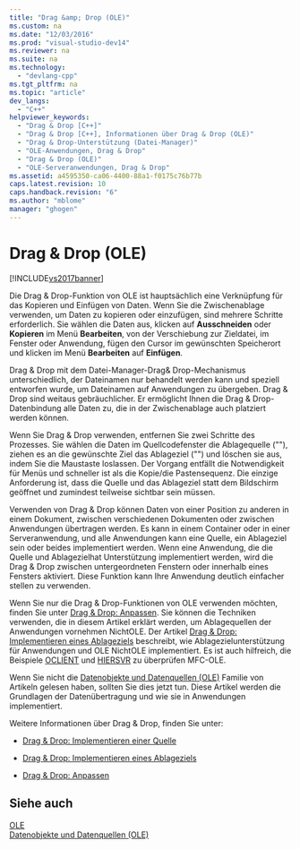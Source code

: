 ```yaml
---
title: "Drag &amp; Drop (OLE)"
ms.custom: na
ms.date: "12/03/2016"
ms.prod: "visual-studio-dev14"
ms.reviewer: na
ms.suite: na
ms.technology: 
  - "devlang-cpp"
ms.tgt_pltfrm: na
ms.topic: "article"
dev_langs: 
  - "C++"
helpviewer_keywords: 
  - "Drag & Drop [C++]"
  - "Drag & Drop [C++], Informationen über Drag & Drop (OLE)"
  - "Drag & Drop-Unterstützung (Datei-Manager)"
  - "OLE-Anwendungen, Drag & Drop"
  - "Drag & Drop (OLE)"
  - "OLE-Serveranwendungen, Drag & Drop"
ms.assetid: a4595350-ca06-4400-88a1-f0175c76b77b
caps.latest.revision: 10
caps.handback.revision: "6"
ms.author: "mblome"
manager: "ghogen"
---
```

# Drag &amp; Drop (OLE)
[!INCLUDE[vs2017banner](../assembler/inline/includes/vs2017banner.md)]

Die Drag & Drop\-Funktion von OLE ist hauptsächlich eine Verknüpfung für das Kopieren und Einfügen von Daten.  Wenn Sie die Zwischenablage verwenden, um Daten zu kopieren oder einzufügen, sind mehrere Schritte erforderlich.  Sie wählen die Daten aus, klicken auf **Ausschneiden** oder **Kopieren** im Menü **Bearbeiten**, von der Verschiebung zur Zieldatei, im Fenster oder Anwendung, fügen den Cursor im gewünschten Speicherort und klicken im Menü **Bearbeiten** auf **Einfügen**.  
  
 Drag & Drop mit dem Datei\-Manager\-Drag& Drop\-Mechanismus unterschiedlich, der Dateinamen nur behandelt werden kann und speziell entworfen wurde, um Dateinamen auf Anwendungen zu übergeben.  Drag & Drop sind weitaus gebräuchlicher.  Er ermöglicht Ihnen die Drag & Drop\-Datenbindung alle Daten zu, die in der Zwischenablage auch platziert werden können.  
  
 Wenn Sie Drag & Drop verwenden, entfernen Sie zwei Schritte des Prozesses.  Sie wählen die Daten im Quellcodefenster die Ablagequelle \(""\), ziehen es an die gewünschte Ziel das Ablageziel \(""\) und löschen sie aus, indem Sie die Maustaste loslassen.  Der Vorgang entfällt die Notwendigkeit für Menüs und schneller ist als die Kopie\/die Pastensequenz.  Die einzige Anforderung ist, dass die Quelle und das Ablageziel statt dem Bildschirm geöffnet und zumindest teilweise sichtbar sein müssen.  
  
 Verwenden von Drag & Drop können Daten von einer Position zu anderen in einem Dokument, zwischen verschiedenen Dokumenten oder zwischen Anwendungen übertragen werden.  Es kann in einem Container oder in einer Serveranwendung, und alle Anwendungen kann eine Quelle, ein Ablageziel sein oder beides implementiert werden.  Wenn eine Anwendung, die die Quelle und Ablagezielhat Unterstützung implementiert werden, wird die Drag & Drop zwischen untergeordneten Fenstern oder innerhalb eines Fensters aktiviert.  Diese Funktion kann Ihre Anwendung deutlich einfacher stellen zu verwenden.  
  
 Wenn Sie nur die Drag & Drop\-Funktionen von OLE verwenden möchten, finden Sie unter [Drag & Drop: Anpassen](../mfc/drag-and-drop-customizing.md).  Sie können die Techniken verwenden, die in diesem Artikel erklärt werden, um Ablagequellen der Anwendungen vornehmen NichtOLE.  Der Artikel [Drag & Drop: Implementieren eines Ablageziels](../mfc/drag-and-drop-implementing-a-drop-target.md) beschreibt, wie Ablagezielunterstützung für Anwendungen und OLE NichtOLE implementiert.  Es ist auch hilfreich, die Beispiele [OCLIENT](../top/visual-cpp-samples.md) und [HIERSVR](../top/visual-cpp-samples.md) zu überprüfen MFC\-OLE.  
  
 Wenn Sie nicht die [Datenobjekte und Datenquellen \(OLE\)](../mfc/data-objects-and-data-sources-ole.md) Familie von Artikeln gelesen haben, sollten Sie dies jetzt tun.  Diese Artikel werden die Grundlagen der Datenübertragung und wie sie in Anwendungen implementiert.  
  
 Weitere Informationen über Drag & Drop, finden Sie unter:  
  
-   [Drag & Drop: Implementieren einer Quelle](../mfc/drag-and-drop-implementing-a-drop-source.md)  
  
-   [Drag & Drop: Implementieren eines Ablageziels](../mfc/drag-and-drop-implementing-a-drop-target.md)  
  
-   [Drag & Drop: Anpassen](../mfc/drag-and-drop-customizing.md)  
  
## Siehe auch  
 [OLE](../mfc/ole-in-mfc.md)   
 [Datenobjekte und Datenquellen \(OLE\)](../mfc/data-objects-and-data-sources-ole.md)